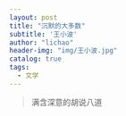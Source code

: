 ```yaml
---
layout: post
title: "沉默的大多数"
subtitle: '王小波'
author: "lichao"
header-img: "img/王小波.jpg"
catalog: true
tags:
  - 文学
---
```


> 满含深意的胡说八道